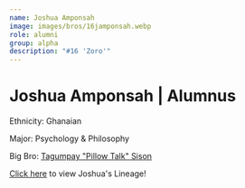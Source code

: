```yaml
---
name: Joshua Amponsah
image: images/bros/16jamponsah.webp
role: alumni
group: alpha
description: "#16 'Zoro'"
---
```


# Joshua Amponsah | Alumnus
Ethnicity: Ghanaian

Major: Psychology & Philosophy

Big Bro: [Tagumpay "Pillow Talk" Sison](09tsison)

[Click here](/ujis/) to view Joshua's Lineage!
